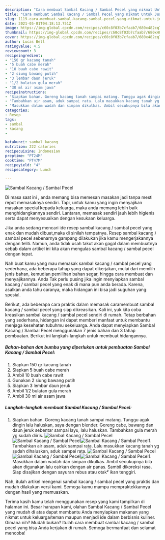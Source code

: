 ```yaml
---
description: "Cara membuat Sambal Kacang / Sambal Pecel yang nikmat Untuk Jualan"
title: "Cara membuat Sambal Kacang / Sambal Pecel yang nikmat Untuk Jualan"
slug: 1119-cara-membuat-sambal-kacang-sambal-pecel-yang-nikmat-untuk-jualan
date: 2021-05-01T04:18:13.751Z
image: https://img-global.cpcdn.com/recipes/c60c8f03b7cfaab7/680x482cq70/sambal-kacang-sambal-pecel-foto-resep-utama.jpg
thumbnail: https://img-global.cpcdn.com/recipes/c60c8f03b7cfaab7/680x482cq70/sambal-kacang-sambal-pecel-foto-resep-utama.jpg
cover: https://img-global.cpcdn.com/recipes/c60c8f03b7cfaab7/680x482cq70/sambal-kacang-sambal-pecel-foto-resep-utama.jpg
author: Lucas Bell
ratingvalue: 4.5
reviewcount: 3
recipeingredient:
- "150 gr kacang tanah"
- "5 buah cabe merah"
- "10 buah cabe rawit"
- "2 siung bawang putih"
- "3 lembar daun jeruk"
- "1/2 bulatan gula merah"
- "30 ml air asam jawa"
recipeinstructions:
- "Siapkan bahan. Goreng kacang tanah sampai matang. Tunggu agak dingin lalu haluskan, saya dengan blender. Goreng cabe, bawang dan daun jeruk sebentar sampai layu, lalu haluskan. Tambahkan gula merah yg sudah diiris."
- "Tambahkan air asam, aduk sampai rata. Lalu masukkan kacang tanah yg sudah dihaluskan, aduk sampai rata."
- "Masukkan dalam wadah dan simpan dikulkas. Ambil secukupnya bila akan digunakan lalu cairkan dengan air panas. Sambil dikoreksi rasa. Siap disajikan dengan sayuran rebus atau otak² ikan tenggiri."
categories:
- Resep
tags:
- sambal
- kacang
- 

katakunci: sambal kacang  
nutrition: 222 calories
recipecuisine: Indonesian
preptime: "PT24M"
cooktime: "PT47M"
recipeyield: "4"
recipecategory: Lunch

---
```



![Sambal Kacang / Sambal Pecel](https://img-global.cpcdn.com/recipes/c60c8f03b7cfaab7/680x482cq70/sambal-kacang-sambal-pecel-foto-resep-utama.jpg)

Di masa  saat ini , anda memang bisa memesan masakan jadi tanpa mesti repot memasaknya sendiri. Tapi, untuk kamu yang ingin menyajikan masakan special kepada keluarga, maka anda memang lebih baik menghidangkannya sendiri. Lantaran, memasak sendiri jauh lebih higienis serta dapat menyesuaikan dengan kesukaan keluarga.

Jika anda sedang mencari ide resep sambal kacang / sambal pecel yang enak dan mudah dibuat,maka di sinilah tempatnya. Resep sambal kacang / sambal pecel  sebenarnya gampang dilakukan jika kamu mengerjakannya dengan teliti. Namun, anda tidak usah takut akan gagal dalam membuatnya 
sebab dalam artikel ini kita akan mengulas sambal kacang / sambal pecel dengan tepat.  



Nah buat kamu yang mau memasak sambal kacang / sambal pecel yang sederhana, ada beberapa tahap yang dapat dikerjakan, mulai dari memilih jenis bahan, kemudian pemilihan bahan segar, hingga cara membuat dan menyajikannya. Anda Tak perlu pusing jika ingin menyiapkan sambal kacang / sambal pecel yang enak di mana pun anda berada. Karena, asalkan anda  tahu caranya, maka hidangan ini bisa jadi suguhan yang spesial.

Berikut, ada beberapa cara praktis  dalam memasak caramembuat sambal kacang / sambal pecel yang siap dikreasikan. Kali ini, yuk kita coba kreasikan sambal kacang / sambal pecel sendiri di rumah. Tetap berbahan yang sederhana, hidangan ini dapat memberi manfaat untuk membantu menjaga kesehatan tubuhmu sekeluarga. Anda dapat menyiapkan Sambal Kacang / Sambal Pecel menggunakan 7 jenis bahan dan 3 tahap pembuatan. Berikut ini langkah-langkah untuk membuat hidangannya.

<!--inarticleads1-->

##### Bahan-bahan dan bumbu yang diperlukan untuk pembuatan Sambal Kacang / Sambal Pecel:

1. Siapkan 150 gr kacang tanah
1. Siapkan 5 buah cabe merah
1. Ambil 10 buah cabe rawit
1. Gunakan 2 siung bawang putih
1. Siapkan 3 lembar daun jeruk
1. Ambil 1/2 bulatan gula merah
1. Ambil 30 ml air asam jawa




<!--inarticleads2-->

##### Langkah-langkah membuat Sambal Kacang / Sambal Pecel:

1. Siapkan bahan. Goreng kacang tanah sampai matang. Tunggu agak dingin lalu haluskan, saya dengan blender. Goreng cabe, bawang dan daun jeruk sebentar sampai layu, lalu haluskan. Tambahkan gula merah yg sudah diiris.
<img src="https://img-global.cpcdn.com/steps/9013d3eb3162f6ad/160x128cq70/sambal-kacang-sambal-pecel-langkah-memasak-1-foto.jpg" alt="Sambal Kacang / Sambal Pecel"><img src="https://img-global.cpcdn.com/steps/08440b97285fc110/160x128cq70/sambal-kacang-sambal-pecel-langkah-memasak-1-foto.jpg" alt="Sambal Kacang / Sambal Pecel"><img src="https://img-global.cpcdn.com/steps/364c8a0554c453ef/160x128cq70/sambal-kacang-sambal-pecel-langkah-memasak-1-foto.jpg" alt="Sambal Kacang / Sambal Pecel">1. Tambahkan air asam, aduk sampai rata. Lalu masukkan kacang tanah yg sudah dihaluskan, aduk sampai rata.
<img src="https://img-global.cpcdn.com/steps/82588d2a2579246e/160x128cq70/sambal-kacang-sambal-pecel-langkah-memasak-2-foto.jpg" alt="Sambal Kacang / Sambal Pecel"><img src="https://img-global.cpcdn.com/steps/d6aeccc36df29ea9/160x128cq70/sambal-kacang-sambal-pecel-langkah-memasak-2-foto.jpg" alt="Sambal Kacang / Sambal Pecel"><img src="https://img-global.cpcdn.com/steps/3fc9451b3be3d4a1/160x128cq70/sambal-kacang-sambal-pecel-langkah-memasak-2-foto.jpg" alt="Sambal Kacang / Sambal Pecel">1. Masukkan dalam wadah dan simpan dikulkas. Ambil secukupnya bila akan digunakan lalu cairkan dengan air panas. Sambil dikoreksi rasa. Siap disajikan dengan sayuran rebus atau otak² ikan tenggiri.




Nah, itulah artikel mengenai  sambal kacang / sambal pecel  yang praktis dan mudah dilakukan versi kami. Semoga kamu mampu mempraktekkannya dengan hasil yang memuaskan. 

Terima kasih kamu telah menggunakan resep yang kami tampilkan di halaman ini. Besar harapan kami, olahan  Sambal Kacang / Sambal Pecel yang mudah di atas dapat membantu Anda menyiapkan makanan yang nikmat untuk keluarga/teman maupun menjadi ide dalam berbisnis kuliner. Gimana nih? Mudah bukan? Itulah cara membuat sambal kacang / sambal pecel yang bisa Anda kerjakan di rumah. Semoga bermanfaat dan selamat mencoba!


